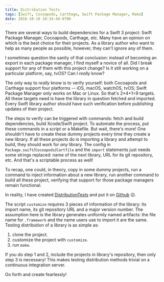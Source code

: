 ```yaml
---
title: Distribution Tests
tags: [Swift, Cocoapods, Carthage, Swift Package Manager, Make]
date: 2016-10-10 10:34:49-0700
---
```


There are several ways to build dependencies for a Swift 3 project:
Swift Package Manager, Cocoapods, Carthage, etc. Many have an opinion on which
is the best choice for their projects. As a library author who want to help as
many people as possible, however, they can't ignore any of them.

I sometimes question the sanity of that conclusion: instead of becoming an
export in each package manager, I find myself a novice of all. Did I break
support for any of them with this project change? Is it still working on
a particular platform, say, tvOS? Can I *really* know?

The only way to *really* know is to verify yourself: both Cocoapods and
Carthage support four platforms -- iOS, macOS, watchOS, tvOS; Swift Package
Manager only works on Mac or Linux. So that's 2*4+1=9 targets. All these
targets need is have the library in question fetched and imported. Every Swift
library author should have such verification before publishing updates of
their project.

The steps to verify can be triggered with commands: fetch and build
dependencies, build Xcode/Swift project. To automate the process, put these
commands in a script or a Makefile. But wait, there's more! One shouldn't have
to create these dummy projects every time they create a new library. If all
these projects do is importing a library and attempt to build, they should
work for *any* library. The config in `Package.swift`/`Cocoapods`/`Cartfile`
and the `import` statements just needs some strings replaced: name of the next
library, URL for its git repository, etc. And that's a scriptable process as
well!

To recap, one could, in theory, copy in some dummy projects, run a command to
inject information about a new library, run another command to build all these
project, verifying that support for those package managers remain functional.

In reality, I have created [DistributionTests][DistributionTests] and put it
on [Github][DistributionTests] 😉.

The script `customize` requires 3 pieces of information of the library: its
import name, its git repository URL and a major version number. The assumption
here is the library generates uniformly named artifacts: the file name for
`.framework` and the name users use to import it are the same. Testing
distribution of a library is as simple as:

1. clone the project.
2. customize the project with `customize`.
3. run `make`.

If you do step 1 and 2, include the projects in library's repository, then
only step 3 is necessary! This makes testing distribution methods trivial on
a continuous integration server.

Go forth and create fearlessly!

[DistributionTests]: https://github.com/dduan/DistributionTests
